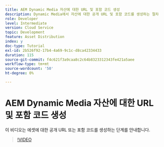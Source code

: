 ```yaml
---
title: AEM Dynamic Media 자산에 대한 URL 및 포함 코드 생성
description: Dynamic Media에서 자산에 대한 공개 URL 및 포함 코드를 생성하는 절차
role: Developer
level: Intermediate
version: Cloud Service
topic: Development
feature: Asset Distribution
index: y
doc-type: Tutorial
exl-id: 2b526f92-17b4-4a69-9c1c-d8ca42334433
duration: 115
source-git-commit: f4c621f3a9caa8c2c64b8323312343fe421a5aee
workflow-type: tm+mt
source-wordcount: '50'
ht-degree: 0%

---
```


# AEM Dynamic Media 자산에 대한 URL 및 포함 코드 생성

이 비디오는 에셋에 대한 공개 URL 또는 포함 코드를 생성하는 단계를 안내합니다.

>[!VIDEO](https://video.tv.adobe.com/v/335364?quality=12&learn=on)
